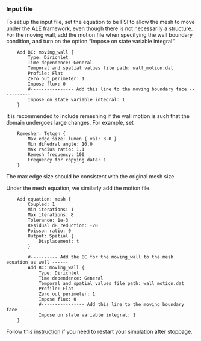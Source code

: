 ### Input file

To set up the input file, set the equation to be FSI to allow the mesh to move under the ALE framework, even though there is not necessarily a structure. For the moving wall, add the motion file when specifying the wall boundary condition, and turn on the option “Impose on state variable integral”.

```
    Add BC: moving_wall {
        Type: Dirichlet 
        Time dependence: General
        Temporal and spatial values file path: wall_motion.dat
        Profile: Flat
        Zero out perimeter: 1
        Impose flux: 0
        #---------------- Add this line to the moving boundary face -----------
        Impose on state variable integral: 1
    }
```

It is recommended to include remeshing if the wall motion is such that the domain undergoes large changes. For example, set

```
    Remesher: Tetgen {
        Max edge size: lumen { val: 3.0 }
        Min dihedral angle: 10.0
        Max radius ratio: 1.1
        Remesh frequency: 100
        Frequency for copying data: 1  
    }
```

The max edge size should be consistent with the original mesh size.

Under the mesh equation, we similarly add the motion file.

```
    Add equation: mesh {
        Coupled: 1
        Min iterations: 1
        Max iterations: 8
        Tolerance: 1e-3
        Residual dB reduction: -20
        Poisson ratio: 0
        Output: Spatial {
            Displacement: t
        }
        
        #---------- Add the BC for the moving_wall to the mesh equation as well ------
        Add BC: moving_wall {
            Type: Dirichlet 
            Time dependence: General
            Temporal and spatial values file path: wall_motion.dat
            Profile: Flat
            Zero out perimeter: 1
            Impose flux: 0
            #---------------- Add this line to the moving boundary face -----------
            Impose on state variable integral: 1
    }
```

Follow this [instruction](http://simvascular.github.io/docssvFSI.html#app_restart_after_remesh) if you need to restart your simulation after stoppage.
